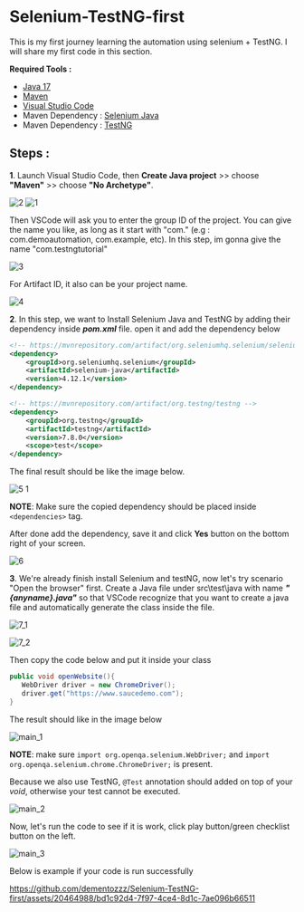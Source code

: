 # Selenium-TestNG-first
This is my first journey learning the automation using selenium + TestNG. I will share my first code in this section.

<b>Required Tools :</b>
- [Java 17](https://www.oracle.com/id/java/technologies/downloads/#java17)
- [Maven](https://maven.apache.org/download.cgi)
- [Visual Studio Code](https://code.visualstudio.com/download)
- Maven Dependency : [Selenium Java](https://mvnrepository.com/artifact/org.seleniumhq.selenium/selenium-java)
- Maven Dependency : [TestNG](https://mvnrepository.com/artifact/org.testng/testng)

## Steps :
**1**. Launch Visual Studio Code, then **Create Java project** >> choose **"Maven"** >> choose **"No Archetype"**.

![2](https://github.com/dementozzz/Selenium-TestNG-first/assets/20464988/f07c23a7-7b81-4936-bc89-2562688578fa)
![1](https://github.com/dementozzz/Selenium-TestNG-first/assets/20464988/f433cec7-090b-40e2-8628-3abb8d7f5919)

Then VSCode will ask you to enter the group ID of the project. You can give the name you like, as long as it start with "com." (e.g : com.demoautomation, com.example, etc). 
In this step, im gonna give the name "com.testngtutorial"

![3](https://github.com/dementozzz/Selenium-TestNG-first/assets/20464988/d881af2c-93ab-4d14-a2ea-bfd75840c866)

For Artifact ID, it also can be your project name.

![4](https://github.com/dementozzz/Selenium-TestNG-first/assets/20464988/b3a27921-f78d-474d-8996-71f4753f7ffe)


**2**. In this step, we want to Install Selenium Java and TestNG by adding their dependency inside **_pom.xml_** file. open it and add the dependency below

```xml
<!-- https://mvnrepository.com/artifact/org.seleniumhq.selenium/selenium-java -->
<dependency>
    <groupId>org.seleniumhq.selenium</groupId>
    <artifactId>selenium-java</artifactId>
    <version>4.12.1</version>
</dependency>

<!-- https://mvnrepository.com/artifact/org.testng/testng -->
<dependency>
    <groupId>org.testng</groupId>
    <artifactId>testng</artifactId>
    <version>7.8.0</version>
    <scope>test</scope>
</dependency>
```

The final result should be like the image below.

![5 1](https://github.com/dementozzz/Selenium-TestNG-first/assets/20464988/20568d12-d965-4f95-9753-0947fb2bc672)

**NOTE**: Make sure the copied dependency should be placed inside ```<dependencies>``` tag.

After done add the dependency, save it and click **Yes** button on the bottom right of your screen.

![6](https://github.com/dementozzz/Selenium-TestNG-first/assets/20464988/4d887b61-f429-427e-abfe-c6636ad96f4b)

**3**. We're already finish install Selenium and testNG, now let's try scenario "Open the browser" first.
Create a Java file under src\test\java with name ***"{anyname}.java"*** so that VSCode recognize that you want to create a java file and automatically generate the class inside the file.

![7_1](https://github.com/dementozzz/Selenium-TestNG-first/assets/20464988/faf5b9fc-5ed5-476b-8328-f24e0b2757f8)

![7_2](https://github.com/dementozzz/Selenium-TestNG-first/assets/20464988/88cdaf98-94ce-4312-ab09-a582814c2e58)

Then copy the code below and put it inside your class

```java
public void openWebsite(){
   WebDriver driver = new ChromeDriver();
   driver.get("https://www.saucedemo.com");
}
```
The result should like in the image below

![main_1](https://github.com/dementozzz/Selenium-TestNG-first/assets/20464988/6d810c48-9ed9-4186-b201-8f56c9ff5fc5)

**NOTE**: make sure ```import org.openqa.selenium.WebDriver;``` and ```import org.openqa.selenium.chrome.ChromeDriver;``` is present.

Because we also use TestNG, ```@Test``` annotation should added on top of your _void_, otherwise your test cannot be executed.

![main_2](https://github.com/dementozzz/Selenium-TestNG-first/assets/20464988/f3413654-e990-401f-916b-b854d5bb9e35)

Now, let's run the code to see if it is work, click play button/green checklist button on the left.

![main_3](https://github.com/dementozzz/Selenium-TestNG-first/assets/20464988/810435fc-7496-43f1-92b0-803e0ce8981d)

Below is example if your code is run successfully 



https://github.com/dementozzz/Selenium-TestNG-first/assets/20464988/bd1c92d4-7f97-4ce4-8d1c-7ae096b66511







